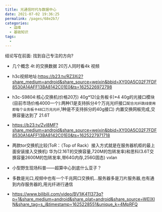 ```yaml
---
title: 光通信时代与数据中心
date: 2021-07-02 19:36:25
permalink: /pages/68e2b7/
categories:
  - 运维
  - 基础知识
tags:
  - 
---
```


结论写在前面: 找到自己专注的方向?





* 几个概念 4t 的交换数据 20万人同时看4k 视频 


* h3c视频地址:https://b23.tv/RZ3Xi2?share_medium=android&share_source=weixin&bbid=XY00A5C02F7FDF8530A14AFF13BA8142C01E0&ts=1625226972798
* h3c-S9804:核心交换机(价格20万) 40g*12(业务板卡)*4 
  40g的光接口模块(目前市场价格4000一个):两种(1是支持拆分4个万兆光纤接口`配合光纤跳线使用` `即每个业务板卡48口万兆光纤`,1种是不支持拆分的40g接口) 内置交换网板完成,交换容量达到了 21.6T 


* https://b23.tv/ZvI8MF?share_medium=android&share_source=weixin&bbid=XY00A5C02F7FDF8530A14AFF13BA8142C01E0&ts=1625227971718
* 两款tor交换机比较(ToR：（Top of Rack）接入方式就是在服务器机柜的最上面安装接入交换机) 华为(2.16T的交换容量,720M的包转发率)和思科(3.6T交换容量2600M的包转发率,带64G内存,256G固态) vxlan

* 小型野生现场科普——超算中心到底什么亚子？
* 多数是光口,视频中也有一个千兆网口交换机...服务器多是刀片服务器,也有通到内存服务器的,用光纤进行通信
* https://www.bilibili.com/video/BV1iK411373q?p=1&share_medium=android&share_plat=android&share_source=WEIXIN&share_tag=s_i&timestamp=1625228551&unique_k=4MpRFQ



